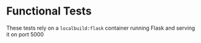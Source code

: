 # Functional Tests
These tests rely on a `localbuild:flask` container running Flask and serving it on port 5000

